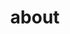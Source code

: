 ---
layout: about
title: about
permalink: /

profile:
  align: right
  image: hyunwuklee_pic.jpg
  image_circular: false # crops the image to make it circular

news: true # includes a list of news items
selected_papers: true # includes a list of papers marked as "selected={true}"
social: true # includes social icons at the bottom of the page
---